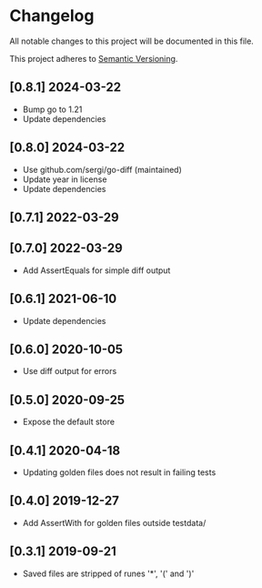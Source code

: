 # Changelog
All notable changes to this project will be documented in this file.

This project adheres to [Semantic Versioning](http://semver.org/spec/v2.0.0.html).

## [0.8.1] 2024-03-22

- Bump go to 1.21
- Update dependencies

## [0.8.0] 2024-03-22

- Use github.com/sergi/go-diff (maintained)
- Update year in license
- Update dependencies

## [0.7.1] 2022-03-29
## [0.7.0] 2022-03-29

- Add AssertEquals for simple diff output

## [0.6.1] 2021-06-10

- Update dependencies

## [0.6.0] 2020-10-05

- Use diff output for errors

## [0.5.0] 2020-09-25

- Expose the default store

## [0.4.1] 2020-04-18

- Updating golden files does not result in failing tests

## [0.4.0] 2019-12-27

- Add AssertWith for golden files outside testdata/

## [0.3.1] 2019-09-21

- Saved files are stripped of runes '*', '(' and ')'
